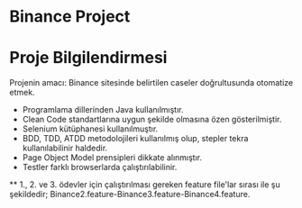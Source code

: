 # Binance Project

# Proje Bilgilendirmesi 

 Projenin amacı: Binance sitesinde belirtilen caseler doğrultusunda otomatize etmek.

* Programlama dillerinden Java kullanılmıştır.
* Clean Code standartlarına uygun şekilde olmasına özen gösterilmiştir.
* Selenium kütüphanesi kullanılmuştır.
* BDD, TDD, ATDD metodolojileri kullanılmış olup, stepler tekra kullanılabilinir haldedir.
* Page Object Model prensipleri dikkate alınmıştır.
* Testler farklı browserlarda çalıştırılabilinir.

** 1., 2. ve 3. ödevler için çalıştırılması gereken feature file'lar 
   sırası ile şu şekildedir;
Binance2.feature-Binance3.feature-Binance4.feature.


    